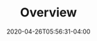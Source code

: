 ---
# Course title, summary, and position.
linktitle: VBA
summary: Notes on Microsoft Visual Basic for Applications (VBA).
weight: 1

# Page metadata.
title: Overview
date: "2020-04-26T05:56:31-04:00"
lastmod: "2020-04-26T05:56:31-04:00"
draft: false  # Is this a draft? true/false
toc: true  # Show table of contents? true/false
type: docs  # Do not modify.

# Add menu entry to sidebar.
# - name: Declare this menu item as a parent with ID `name`.
# - weight: Position of link in menu.
menu:
  vba:
    name: Overview
    weight: 2
---